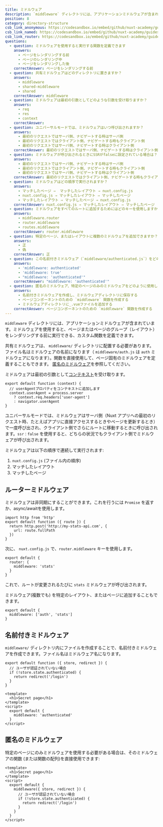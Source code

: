 ```yaml
---
title: ミドルウェア
description: `middleware` ディレクトリには、アプリケーションミドルウェアが含まれています。ミドルウェアを使用すると、ページまたはページのグループ（レイアウト）をレンダリングする前に実行できる、カスタム関数を定義できます。
position: 8
category: directory-structure
csb_link_anonymous: https://codesandbox.io/embed/github/nuxt-academy/guides-examples/tree/master/04_directory_structure/09_middleware_anonymous?fontsize=14&hidenavigation=1&theme=dark
csb_link_named: https://codesandbox.io/embed/github/nuxt-academy/guides-examples/tree/master/04_directory_structure/09_middleware_named?fontsize=14&hidenavigation=1&theme=dark
csb_link_router: https://codesandbox.io/embed/github/nuxt-academy/guides-examples/tree/master/04_directory_structure/09_middleware_router?fontsize=14&hidenavigation=1&theme=dark
questions:
  - question: ミドルウェアを使用すると実行する関数を定義できます
    answers:
      - ページをレンダリングする前
      - ページのレンダリング中
      - ページをレンダリングした後
    correctAnswer: ページをレンダリングする前
  - question: 共有ミドルウェアはどのディレクトリに置きますか？
    answers:
      - middleware
      - shared-middleware
      - shared
    correctAnswer: middleware
  - question: ミドルウェアは最初の引数としてどのような引数を受け取りますか？
    answers:
      - req
      - res
      - context
    correctAnswer:
  - question: ユニバーサルモードでは、ミドルウェアはいつ呼び出されますか？
    answers:
      - 最初のリクエストではサーバ側、ナビゲートする時はサーバ側
      - 最初のリクエストではクライアント側、ナビゲートする時もクライアント側
      - 最初のリクエストではサーバ側、ナビゲートする時はクライアント側
    correctAnswer: 最初のリクエストではサーバ側、ナビゲートする時はクライアント側
  - question: ミドルウェアが呼び出されるときにSSRがfalseに設定されている場合は？
    answers:
      - 最初のリクエストではサーバ側、ナビゲートする時はサーバ側
      - 最初のリクエストではクライアント側、ナビゲートする時もクライアント側
      - 最初のリクエストではサーバ側、ナビゲートする時はクライアント側
    correctAnswer: 最初のリクエストではクライアント側、ナビゲートする時もクライアント側
  - question: ミドルウェアはどの順序で実行されますか？
    answers:
      - マッチしたページ ⇒  マッチしたレイアウト ⇒ nuxt.config.js
      - nuxt.config.js ⇒ マッチしたレイアウト ⇒ マッチしたページ
      - マッチしたレイアウト ⇒ マッチしたページ ⇒ nuxt.config.js
    correctAnswer: nuxt.config.js ⇒ マッチしたレイアウト ⇒ マッチしたページ
  - question: ミドルウェアをすべてのルートに追加するためにはどのキーを使用しますか？
    answers:
      - middleware.router
      - router.middleware
      - routes.middleware
    correctAnswer: router.middleware
  - question: 特定のページ、またはレイアウトに複数のミドルウェアを追加できますか？
    answers:
      - 正
      - 偽
    correctAnswer: 正
  - question: この名前付きミドルウェア（`middleware/authenticated.js`）をどのようにページに追加しますか？
    answers:
      - 'middleware: authenticated'
      - 'middleware: true'
      - "middleware: 'authenticated'"
    correctAnswer: "middleware: 'authenticated'"
  - question: 匿名のミドルウェア、特定のページのみのミドルウェアをどのように使用しますか？
    answers:
      - 名前付きミドルウェアを作成し、ミドルウェアディレクトリに保存する
      - ページコンポーネントのための `middleware` 関数を作成する
      - ミドルウェアディレクトリに_.vueファイルを追加する
    correctAnswer: ページコンポーネントのための `middleware` 関数を作成する
---
```


`middleware` ディレクトリには、アプリケーションミドルウェアが含まれています。ミドルウェアを使用すると、ページまたはページのグループ（レイアウト）をレンダリングする前に実行できる、カスタム関数を定義できます。

共有ミドルウェアは、 `middleware/` ディレクトリに配置する必要があります。ファイル名はミドルウェアの名前になります（ `middleware/auth.js` は  `auth` ミドルウェアになります）。関数を直接使用して、ページ固有のミドルウェアを定義することもできます。
[匿名のミドルウェア](/docs/2.x/components-glossary/pages-middleware#anonymous-middleware)を参照してください。

ミドルウェアは最初の引数として[コンテキスト](/docs/2.x/internals-glossary/context)を受け取ります。

```js{}[middleware/user-agent.js]
export default function (context) {
  // userAgentプロパティをコンテキストに追加します
  context.userAgent = process.server
    ? context.req.headers['user-agent']
    : navigator.userAgent
}
```

ユニバーサルモードでは、ミドルウェアはサーバ側（Nuxt アプリへの最初のリクエスト時、たとえばアプリに直接アクセスするときやページを更新するとき）で一度呼び出され、クライアント側でさらにルートに移動するときに呼び出されます。`ssr：false` を使用すると、どちらの状況でもクライアント側でミドルウェアが呼び出されます。

ミドルウェアは以下の順序で連続して実行されます:

1. `nuxt.config.js` (ファイル内の順序)
2. マッチしたレイアウト
3. マッチしたページ

## ルーターミドルウェア

ミドルウェアは非同期にすることができます。これを行うには `Promise` を返すか、async/awaitを使用します。

```js{}[middleware/stats.js]
import http from 'http'
export default function ({ route }) {
  return http.post('http://my-stats-api.com', {
    url: route.fullPath
  })
}
```

次に、 `nuxt.config.js` で、`router.middleware` キーを使用します。

```js{}[nuxt.config.js]
export default {
  router: {
    middleware: 'stats'
  }
}
```

これで、ルートが変更されるたびに `stats` ミドルウェアが呼び出されます。

ミドルウェア(複数でも) を特定のレイアウト、またはページに追加することもできます。

```js{}[pages/index.vue / layouts/default.vue]
export default {
  middleware: ['auth', 'stats']
}
```

## 名前付きミドルウェア

`middleware/` ディレクトリ内にファイルを作成することで、名前付きミドルウェアを作成できます。ファイル名はミドルウェア名になります。

```js{}[middleware/authenticated.js]
export default function ({ store, redirect }) {
  // ユーザが認証されていない場合
  if (!store.state.authenticated) {
    return redirect('/login')
  }
}
```

```html{}[pages/secret.vue]
<template>
  <h1>Secret page</h1>
</template>
<script>
  export default {
    middleware: 'authenticated'
  }
</script>
```

## 匿名のミドルウェア

特定のページにのみミドルウェアを使用する必要がある場合は、そのミドルウェアの関数 (または関数の配列)を直接使用できます:

```html{}[pages/secret.vue]
<template>
  <h1>Secret page</h1>
</template>
<script>
  export default {
    middleware({ store, redirect }) {
      // ユーザが認証されていない場合
      if (!store.state.authenticated) {
        return redirect('/login')
      }
    }
  }
</script>
```

<quiz :questions="questions"></quiz>

